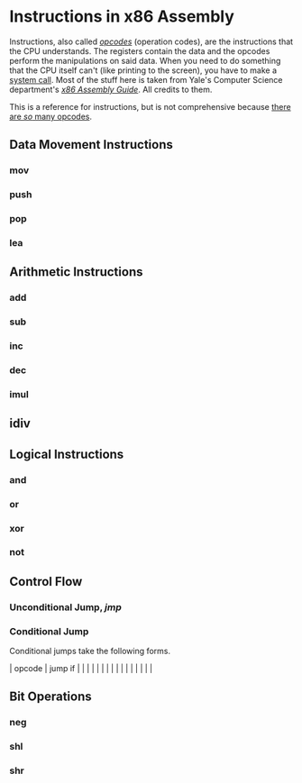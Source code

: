 # Instructions in x86 Assembly
Instructions, also called [_opcodes_](https://www.sciencedirect.com/topics/engineering/operation-code) (operation codes), are the instructions that the CPU understands.
The registers contain the data and the opcodes perform the manipulations on said data. When you need to do something that the CPU itself can't (like printing to the screen),
you have to make a [system call](https://www.cs.uaf.edu/2017/fall/cs301/lecture/11_17_syscall.html). Most of the stuff here is taken from Yale's Computer Science department's
[_x86 Assembly Guide_](https://flint.cs.yale.edu/cs421/papers/x86-asm/asm.html). All credits to them.

This is a reference for instructions, but is not comprehensive because [there are _so_ many opcodes](https://www.felixcloutier.com/x86/).

## Data Movement Instructions

### mov

### push

### pop

### lea

## Arithmetic Instructions

### add

### sub

### inc

### dec

### imul

## idiv

## Logical Instructions

### and

### or

### xor

### not

## Control Flow

### Unconditional Jump, _jmp_

### Conditional Jump
Conditional jumps take the following forms.

| opcode | jump if |
|  |  |
|  |  |
|  |  |
|  |  |
|  |  |

## Bit Operations

### neg

### shl

### shr
